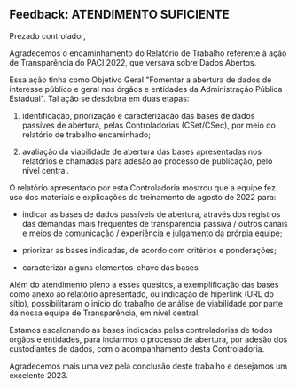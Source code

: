 ## Feedback: ATENDIMENTO SUFICIENTE

<!-- (É possível avaliar a viabilidade de abertura da base elencada no relatório) -->

Prezado controlador,

Agradecemos o encaminhamento do Relatório de Trabalho referente à ação de Transparência do PACI 2022, que versava sobre Dados Abertos. 

Essa ação tinha como Objetivo Geral "Fomentar a abertura de dados de interesse público e geral nos órgãos e entidades da Administração Pública Estadual". Tal ação se desdobra em duas etapas:

1. identificação, priorização e caracterização das bases de dados passíves de abertura, pelas Controladorias (CSet/CSec), por meio do relatório de trabalho encaminhado;

2. avaliação da viabilidade de abertura das bases apresentadas nos relatórios e chamadas para adesão ao processo de publicação, pelo nível central. 

O relatório apresentado por esta Controladoria mostrou que a equipe fez uso dos materiais e explicações do treinamento de agosto de 2022 para:

- indicar as bases de dados passíveis de abertura, através dos registros das demandas mais frequentes de transparência passiva / outros canais e meios de comunicação / experiência e julgamento da prórpia equipe;

- priorizar as bases indicadas, de acordo com critérios e ponderações;

- caracterizar alguns elementos-chave das bases

Além do atendimento pleno a esses quesitos, a exemplificação das bases como anexo ao relatório apresentado, ou indicação de hiperlink (URL do sítio), possibilitaram o início do trabalho de análise de viabilidade por parte da nossa equipe de Transparência, em nível central.

Estamos escalonando as bases indicadas pelas controladorias de todos órgãos e entidades, para inciarmos o processo de abertura, por adesão dos custodiantes de dados, com o acompanhamento desta Controladoria. 

Agradecemos mais uma vez pela conclusão deste trabalho e desejamos um excelente 2023.

